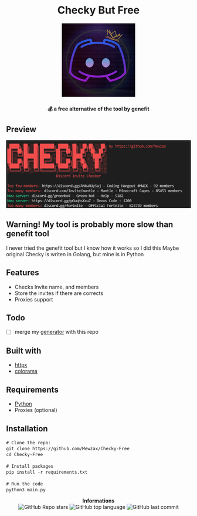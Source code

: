 <h1 align="center">Checky But Free</h1>
<p align="center">
<img src="./avatar.png">
</p>

<h4 align='center'>💰 a free alternative of the tool by genefit</h4>

## Preview

<img src="./preview.png">

## Warning! My tool is probably more slow than genefit tool

I never tried the genefit tool but I know how it works so I did this
Maybe original Checky is writen in Golang, but mine is in Python

## Features

- Checks Invite name, and members
- Store the invites if there are corrects
- Proxies support

## Todo

- [ ] merge my [generator](https://github.com/Mewzax/Checky-Free) with this repo

## Built with

- [httpx](https://www.python-httpx.org)
- [colorama](https://pypi.org/project/colorama/)

## Requirements

- [Python](https://www.python.org/downloads/)
- Proxies (optional)

## Installation

```t
# Clone the repo:
git clone https://github.com/Mewzax/Checky-Free
cd Checky-Free

# Install packages
pip install -r requirements.txt

# Run the code
python3 main.py
```

<p align="center"> 
    <b>Informations</b><br>
    <img alt="GitHub Repo stars" src="https://img.shields.io/github/stars/Mewzax/Checky-Free?style=social">
    <img alt="GitHub top language" src="https://img.shields.io/github/languages/top/Mewzax/Checky-Free">
    <img alt="GitHub last commit" src="https://img.shields.io/github/last-commit/Mewzax/Checky-Free">
</p>
